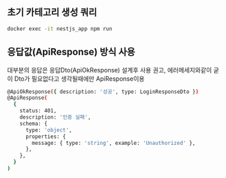 ## 초기 카테고리 생성 쿼리

```bash
docker exec -it nestjs_app npm run
```

## 응답값(ApiResponse) 방식 사용

대부분의 응답은 응답Dto(ApiOkResponse) 설계후 사용 권고,
에러메세지와같이 굳이 Dto가 필요없다고 생각될때에만 ApiResponse이용

```bash
@ApiOkResponse({ description: '성공', type: LoginResponseDto })
@ApiResponse(
  {
    status: 401,
    description: '인증 실패',
    schema: {
      type: 'object',
      properties: {
        message: { type: 'string', example: 'Unauthorized' },
      },
    },
  }
)
```
